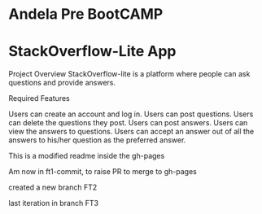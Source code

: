 # Andela Pre BootCAMP
# StackOverflow-Lite App

Project Overview
StackOverflow-lite is a platform where people can ask questions and provide answers. 

Required Features

Users can create an account and log in.
Users can post questions.
Users can delete the questions they post.
Users can post answers.
Users can view the answers to questions.
Users can accept an answer out of all the answers to his/her question as the preferred answer. 

This is a modified readme inside the gh-pages

Am now in ft1-commit, to raise PR to merge to gh-pages

created a new branch FT2

last iteration in branch FT3